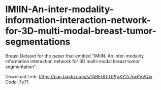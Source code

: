 # IMIIN-An-inter-modality-information-interaction-network-for-3D-multi-modal-breast-tumor-segmentations
Breast Dataset for the paper that entitled "IMIIN: An inter-modality information interaction network for 3D multi-modal breast tumor segmentation"

Download Link: https://pan.baidu.com/s/15BEUGrUPtpXY2r7oxPvVQw Code: 7y71
